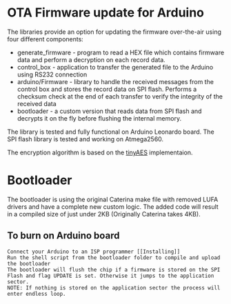 # OTA Firmware update for Arduino
The libraries provide an option for updating the firmware over-the-air using four different components:
- generate_firmware - program to read  a HEX file which contains  firmware data and perform a decryption on each record data.
- control_box - application to transfer the generated file to the Arduino using RS232 connection 
- arduino/Firmware - library to handle the received messages from the control box and stores the record data on SPI flash. Performs a checksum check at the end of each transfer to verify the integrity of the received data
- bootloader - a custom version that reads data from SPI flash and decrypts it on the fly before flushing the internal memory.

The library is tested and fully functional on Arduino Leonardo board. The SPI flash library is tested and working on Atmega2560.

The encryption algorithm is  based on the [tinyAES](https://github.com/kokke/tiny-AES-c) implementaion.

# Bootloader
The bootloader  is using the original Caterina make file with removed LUFA drivers and have a complete new custom logic. The added code will result in a compiled size of just under 2KB (Originally Caterina takes 4KB). 

## To burn on Arduino board

    Connect your Arduino to an ISP programmer [[Installing]]
    Run the shell script from the bootloader folder to compile and upload the bootloader 
    The bootloader will flush the chip if a firmware is stored on the SPI Flash and flag UPDATE is set. Otherwise it jumps to the application sector.
    NOTE: If nothing is stored on the application sector the process will enter endless loop.


